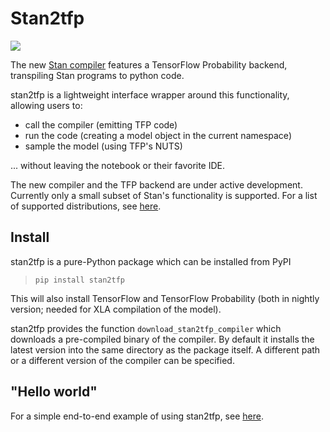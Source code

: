 # Stan2tfp

![](https://github.com/adamhaber/stan2tfp/workflows/CI/badge.svg)

The new [Stan compiler](https://github.com/stan-dev/stanc3) features a TensorFlow Probability backend, transpiling Stan programs to python code. 

stan2tfp is a lightweight interface wrapper around this functionality, allowing users to:

* call the compiler (emitting TFP code)
* run the code (creating a model object in the current namespace)
* sample the model (using TFP's NUTS)

... without leaving the notebook or their favorite IDE.

The new compiler and the TFP backend are under active development. Currently only a small subset of Stan's functionality is supported. For a list of supported distributions, see [here](https://github.com/adamhaber/stan2tfp/blob/master/distributions.md).

## Install

stan2tfp is a pure-Python package which can be installed from PyPI

> `pip install stan2tfp`

This will also install TensorFlow and TensorFlow Probability (both in nightly version; needed for XLA compilation of the model). 

stan2tfp provides the function `download_stan2tfp_compiler` which downloads a pre-compiled binary of the compiler. By default it installs the latest version into the same directory as the package itself. A different path or a different version of the compiler can be specified.

## "Hello world"

For a simple end-to-end example of using stan2tfp, see [here](https://github.com/adamhaber/stan2tfp/blob/master/examples/eight%20schools%20example.ipynb).

